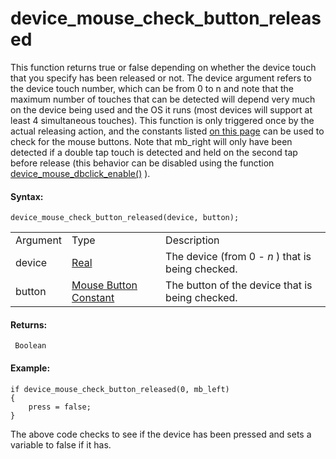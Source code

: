 # device_mouse_check_button_released

This function returns true or false depending on whether the device
touch that you specify has been released or not. The device argument
refers to the device touch number, which can be from 0 to n and note
that the maximum number of touches that can be detected will depend very
much on the device being used and the OS it runs (most devices will
support at least 4 simultaneous touches). This function is only
triggered once by the actual releasing action, and the constants listed
[on this page](../Mouse_Input/Mouse_Input) can be used to check for
the mouse buttons. Note that mb_right will only have been detected if a
double tap touch is detected and held on the second tap before release
(this behavior can be disabled using the function
[device_mouse_dbclick_enable()](device_mouse_dbclick_enable) ).

#### Syntax:

``` gml
device_mouse_check_button_released(device, button);
```

|          |                                                                                                                          |                                                   |
|----------|--------------------------------------------------------------------------------------------------------------------------|---------------------------------------------------|
| Argument | Type                                                                                                                     | Description                                       |
| device   |  [Real](../../../../../GameMaker_Language/GML_Overview/Data_Types)                                                   | The device (from 0 - *n* ) that is being checked. |
| button   |  [Mouse Button Constant](../../../../../GameMaker_Language/GML_Reference/Game_Input/Mouse_Input/mouse_check_button)  | The button of the device that is being checked.   |

#### Returns:

``` gml
 Boolean
```

#### Example:

``` gml
if device_mouse_check_button_released(0, mb_left)
{
    press = false;
}
```

The above code checks to see if the device has been pressed and sets a
variable to false if it has.
